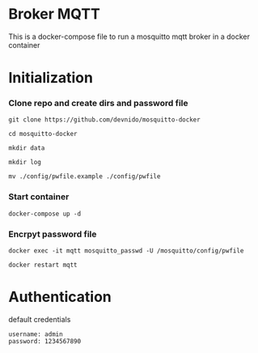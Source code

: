 # Broker MQTT 

This is a docker-compose file to run a mosquitto mqtt broker in a docker container

# Initialization

### Clone repo and create dirs and password file

```
git clone https://github.com/devnido/mosquitto-docker

cd mosquitto-docker

mkdir data

mkdir log

mv ./config/pwfile.example ./config/pwfile
```

### Start container

```
docker-compose up -d
```

### Encrpyt password file

```
docker exec -it mqtt mosquitto_passwd -U /mosquitto/config/pwfile

docker restart mqtt
```

# Authentication

default credentials

```
username: admin
password: 1234567890
```


